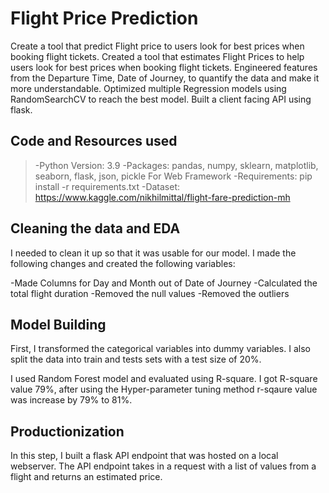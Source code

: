 
# Flight Price Prediction

Create a tool that predict Flight price to users look for best prices when booking flight tickets.
Created a tool that estimates Flight Prices to help users look for best prices when booking flight tickets.
Engineered features from the Departure Time, Date of Journey, to quantify the data and make it more understandable.
Optimized multiple Regression models using RandomSearchCV to reach the best model.
Built a client facing API using flask.




## Code and Resources used
>-Python Version: 3.9
-Packages: pandas, numpy, sklearn, matplotlib, seaborn, flask, json, pickle
For Web Framework 
>-Requirements: pip install -r requirements.txt
-Dataset: https://www.kaggle.com/nikhilmittal/flight-fare-prediction-mh
## Cleaning the data and EDA
I needed to clean it up so that it was usable for our model. I made the following changes and created the following variables:

-Made Columns for Day and Month out of Date of Journey
-Calculated the total flight duration
-Removed the null values
-Removed the outliers
## Model Building
First, I transformed the categorical variables into dummy variables. I also split the data into train and tests sets with a test size of 20%.

I used Random Forest model and evaluated using R-square. I got R-square value 79%, after using the Hyper-parameter tuning method r-sqaure value was increase by 79% to 81%.  
## Productionization
In this step, I built a flask API endpoint that was hosted on a local webserver. The API endpoint takes in a request with a list of values from a flight and returns an estimated price.